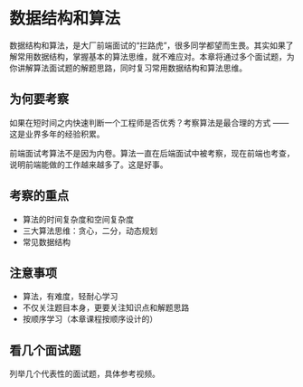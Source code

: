 # 数据结构和算法

数据结构和算法，是大厂前端面试的“拦路虎”，很多同学都望而生畏。其实如果了解常用数据结构，掌握基本的算法思维，就不难应对。本章将通过多个面试题，为你讲解算法面试题的解题思路，同时复习常用数据结构和算法思维。

## 为何要考察

如果在短时间之内快速判断一个工程师是否优秀？考察算法是最合理的方式 —— 这是业界多年的经验积累。

前端面试考算法不是因为内卷。算法一直在后端面试中被考察，现在前端也考查，说明前端能做的工作越来越多了。这是好事。

## 考察的重点

- 算法的时间复杂度和空间复杂度
- 三大算法思维：贪心，二分，动态规划
- 常见数据结构

## 注意事项

- 算法，有难度，轻耐心学习
- 不仅关注题目本身，更要关注知识点和解题思路
- 按顺序学习（本章课程按顺序设计的）

## 看几个面试题

列举几个代表性的面试题，具体参考视频。
